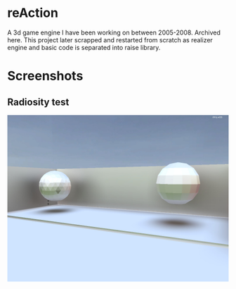 reAction
===========

A 3d game engine I have been working on between 2005-2008. Archived here.
This project later scrapped and restarted from scratch as realizer engine and basic code is separated into raise library.

# Screenshots

## Radiosity test
![Screenshot](https://github.com/codetorex/reAction/raw/screenshots/screenshots/screenshot.jpg?raw=true "Screenshot")
